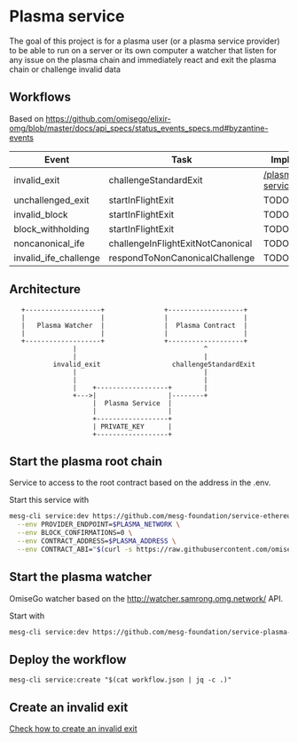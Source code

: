 # Plasma service

The goal of this project is for a plasma user (or a plasma service provider) to be able to run on a server or its own computer a watcher that listen for any issue on the plasma chain and immediately react and exit the plasma chain or challenge invalid data

## Workflows

Based on https://github.com/omisego/elixir-omg/blob/master/docs/api_specs/status_events_specs.md#byzantine-events

| Event | Task | Implementation |
| - | - | - |
| invalid_exit | challengeStandardExit | [/plasma-service/index.js#24](/plasma-service/index.js#24) | TODO | 
| unchallenged_exit | startInFlightExit | TODO | 
| invalid_block | startInFlightExit | TODO | 
| block_withholding | startInFlightExit | TODO | 
| noncanonical_ife | challengeInFlightExitNotCanonical | TODO | 
| invalid_ife_challenge | respondToNonCanonicalChallenge | TODO | 

<!-- | piggyback_available |  |
| invalid_piggyback |  | -->


## Architecture
```
   +-------------------+               +-------------------+
   |                   |               |                   |
   |   Plasma Watcher  |               |  Plasma Contract  |
   |                   |               |                   |
   +-------------------+               +-------------------+
                |                                ^
                |                                |
           invalid_exit                  challengeStandardExit
                |                                |
                |                                |
                |    +------------------+        |
                +--->|                  |--------+
                     |  Plasma Service  |
                     |                  |
                     +------------------+
                     | PRIVATE_KEY      |
                     +------------------+

```

## Start the plasma root chain

Service to access to the root contract based on the address in the .env.

Start this service with

```bash
mesg-cli service:dev https://github.com/mesg-foundation/service-ethereum-contract \
  --env PROVIDER_ENDPOINT=$PLASMA_NETWORK \
  --env BLOCK_CONFIRMATIONS=0 \
  --env CONTRACT_ADDRESS=$PLASMA_ADDRESS \
  --env CONTRACT_ABI="$(curl -s https://raw.githubusercontent.com/omisego/omg-js/master/packages/omg-js-rootchain/src/contracts/RootChain.json | jq .abi)"
```

## Start the plasma watcher

OmiseGo watcher based on the http://watcher.samrong.omg.network/ API.

Start with 
```bash
mesg-cli service:dev https://github.com/mesg-foundation/service-plasma-omisego-watcher
```

## Deploy the workflow

```
mesg-cli service:create "$(cat workflow.json | jq -c .)"
```

## Create an invalid exit

[Check how to create an invalid exit](./create-invalid-exit.md)
